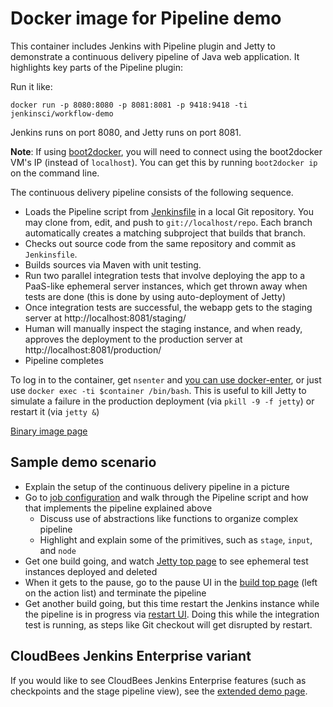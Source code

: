 Docker image for Pipeline demo
==============================

This container includes Jenkins with Pipeline plugin and Jetty to demonstrate a continuous delivery pipeline of Java web application.
It highlights key parts of the Pipeline plugin:

Run it like:

    docker run -p 8080:8080 -p 8081:8081 -p 9418:9418 -ti jenkinsci/workflow-demo

Jenkins runs on port 8080, and Jetty runs on port 8081.

__Note__: If using [boot2docker](https://github.com/boot2docker/boot2docker), you will need to connect using the boot2docker
VM's IP (instead of `localhost`).  You can get this by running `boot2docker ip` on the command line.

The continuous delivery pipeline consists of the following sequence.

* Loads the Pipeline script from [Jenkinsfile](https://github.com/jenkinsci/workflow-plugin/blob/master/demo/repo/Jenkinsfile) in a local Git repository.
  You may clone from, edit, and push to `git://localhost/repo`.
  Each branch automatically creates a matching subproject that builds that branch.
* Checks out source code from the same repository and commit as `Jenkinsfile`.
* Builds sources via Maven with unit testing.
* Run two parallel integration tests that involve deploying the app to a PaaS-like ephemeral server instances, which get
  thrown away when tests are done (this is done by using auto-deployment of Jetty)
* Once integration tests are successful, the webapp gets to the staging server at http://localhost:8081/staging/
* Human will manually inspect the staging instance, and when ready, approves the deployment to the production server at http://localhost:8081/production/
* Pipeline completes

To log in to the container, get `nsenter` and [you can use docker-enter](http://jpetazzo.github.io/2014/06/23/docker-ssh-considered-evil/),
or just use `docker exec -ti $container /bin/bash`.
This is useful to kill Jetty to simulate a failure in the production deployment (via `pkill -9 -f jetty`) or restart it (via `jetty &`)

[Binary image page](https://registry.hub.docker.com/u/jenkinsci/workflow-demo/)

Sample demo scenario
--------------------

* Explain the setup of the continuous delivery pipeline in a picture
* Go to [job configuration](http://localhost:8080/job/cd/configure) and walk through the Pipeline script
  and how that implements the pipeline explained above
    * Discuss use of abstractions like functions to organize complex pipeline
    * Highlight and explain some of the primitives, such as `stage`, `input`, and `node`
* Get one build going, and watch [Jetty top page](http://localhost:8081/) to see ephemeral test instances
  deployed and deleted
* When it gets to the pause, go to the pause UI in the [build top page](http://localhost:8080/job/cd/1/) (left on the action list) and terminate the pipeline
* Get another build going, but this time restart the Jenkins instance while the pipeline is in progress
  via [restart UI](http://localhost:8080/restart). Doing this while the integration test is running,
  as steps like Git checkout will get disrupted by restart.

CloudBees Jenkins Enterprise variant
--------------------------

If you would like to see CloudBees Jenkins Enterprise features (such as checkpoints and the stage pipeline view),
see the [extended demo page](https://registry.hub.docker.com/u/cloudbees/workflow-demo/).
